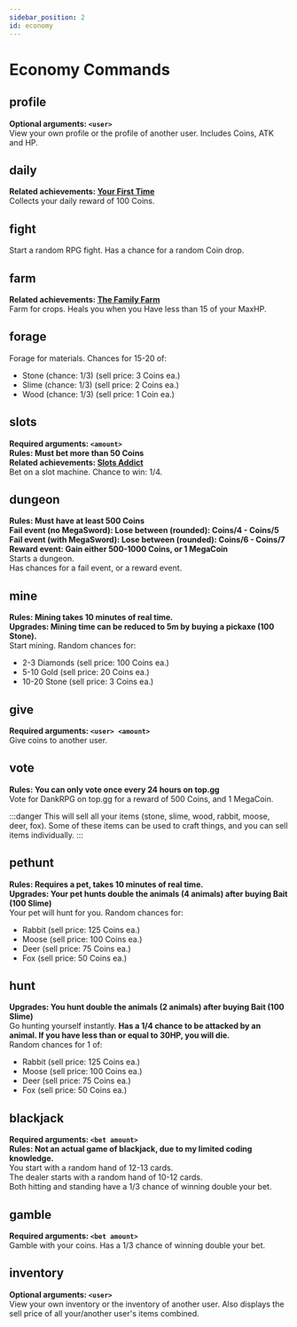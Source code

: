 ```yaml
---
sidebar_position: 2
id: economy
---
```


# Economy Commands

## profile
**Optional arguments: `<user>`** <br />
View your own profile or the profile of another user. Includes Coins, ATK and HP.

## daily
**Related achievements: [Your First Time](https://dankrpg.xyz/docs/The%20Basics/achievements#2-your-first-time)** <br />
Collects your daily reward of 100 Coins.

## fight
Start a random RPG fight. Has a chance for a random Coin drop.

## farm
**Related achievements: [The Family Farm](https://dankrpg.xyz/docs/The%20Basics/achievements#4-the-family-farm)** <br />
Farm for crops. Heals you when you Have less than 15 of your MaxHP.

## forage
Forage for materials. Chances for 15-20 of: <br />
- Stone (chance: 1/3) (sell price: 3 Coins ea.) <br />
- Slime (chance: 1/3) (sell price: 2 Coins ea.) <br />
- Wood (chance: 1/3) (sell price: 1 Coin ea.)

## slots
**Required arguments: `<amount>`** <br />
**Rules: Must bet more than 50 Coins** <br />
**Related achievements: [Slots Addict](https://dankrpg.xyz/docs/The%20Basics/achievements#3-slots-addict)** <br />
Bet on a slot machine. Chance to win: 1/4.

## dungeon
**Rules: Must have at least 500 Coins** <br />
**Fail event (no MegaSword): Lose between (rounded): Coins/4 - Coins/5** <br />
**Fail event (with MegaSword): Lose between (rounded): Coins/6 - Coins/7** <br />
**Reward event: Gain either 500-1000 Coins, or 1 MegaCoin** <br />
Starts a dungeon. <br />
Has chances for a fail event, or a reward event.

## mine
**Rules: Mining takes 10 minutes of real time.** <br />
**Upgrades: Mining time can be reduced to 5m by buying a pickaxe (100 Stone).** <br />
Start mining. Random chances for: <br />
- 2-3 Diamonds (sell price: 100 Coins ea.) <br />
- 5-10 Gold (sell price: 20 Coins ea.) <br />
- 10-20 Stone (sell price: 3 Coins ea.)

## give
**Required arguments: `<user> <amount>`** <br />
Give coins to another user.

## vote
**Rules: You can only vote once every 24 hours on top.gg** <br />
Vote for DankRPG on top.gg for a reward of 500 Coins, and 1 MegaCoin.

:::danger
This will sell all your items (stone, slime, wood, rabbit, moose, deer, fox). Some of these items can be used to craft things, and you can sell items individually.
:::

## pethunt
**Rules: Requires a pet, takes 10 minutes of real time.** <br />
**Upgrades: Your pet hunts double the animals (4 animals) after buying Bait (100 Slime)** <br />
Your pet will hunt for you. Random chances for: <br />
- Rabbit (sell price: 125 Coins ea.) <br />
- Moose (sell price: 100 Coins ea.) <br />
- Deer (sell price: 75 Coins ea.) <br />
- Fox (sell price: 50 Coins ea.)

## hunt
**Upgrades: You hunt double the animals (2 animals) after buying Bait (100 Slime)** <br />
Go hunting yourself instantly. **Has a 1/4 chance to be attacked by an animal. If you have less than or equal to 30HP, you will die.** <br />
Random chances for 1 of: <br />
- Rabbit (sell price: 125 Coins ea.) <br />
- Moose (sell price: 100 Coins ea.) <br />
- Deer (sell price: 75 Coins ea.) <br />
- Fox (sell price: 50 Coins ea.)

## blackjack
**Required arguments: `<bet amount>`** <br />
**Rules: Not an actual game of blackjack, due to my limited coding knowledge.** <br />
You start with a random hand of 12-13 cards. <br />
The dealer starts with a random hand of 10-12 cards. <br />
Both hitting and standing have a 1/3 chance of winning double your bet.

## gamble
**Required arguments: `<bet amount>`** <br />
Gamble with your coins. Has a 1/3 chance of winning double your bet.

## inventory
**Optional arguments: `<user>`** <br />
View your own inventory or the inventory of another user. Also displays the sell price of all your/another user's items combined.
